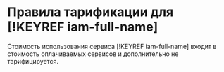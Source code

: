 # Правила тарификации для [!KEYREF iam-full-name]

Стоимость использования сервиса [!KEYREF iam-full-name] входит в стоимость оплачиваемых сервисов и дополнительно не тарифицируется.